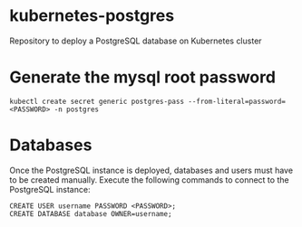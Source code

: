 # kubernetes-postgres

Repository to deploy a PostgreSQL database on Kubernetes cluster

# Generate the mysql root password
```
kubectl create secret generic postgres-pass --from-literal=password=<PASSWORD> -n postgres
```

# Databases
Once the PostgreSQL instance is deployed, databases and users must have to be created manually.
Execute the following commands to connect to the PostgreSQL instance:
```
CREATE USER username PASSWORD <PASSWORD>;
CREATE DATABASE database OWNER=username;
```
